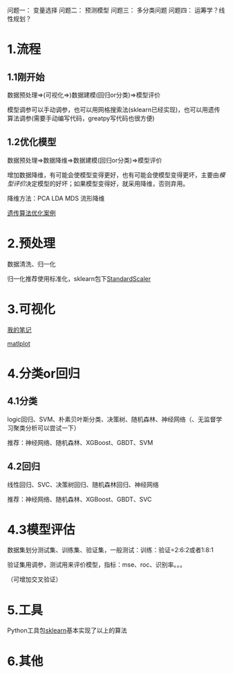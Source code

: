 问题一：
变量选择
问题二：
预测模型
问题三：
多分类问题
问题四：
运筹学？线性规划？




# 1.流程
## 1.1刚开始

数据预处理=>(可视化=>)数据建模(回归or分类)=>模型评价

模型调参可以手动调参，也可以用网格搜索法(sklearn已经实现)，也可以用遗传算法调参(需要手动编写代码，greatpy写代码也很方便)


## 1.2优化模型

数据预处理=>数据降维=>数据建模(回归or分类)=>模型评价

增加数据降维，有可能会使模型变得更好，也有可能会使模型变得更坏，主要由*模型评价*决定模型的好坏；如果模型变得好，就采用降维，否则弃用。

降维方法：PCA LDA MDS 流形降维

[遗传算法优化案例](https://github.com/geatpy-dev/geatpy/tree/master/geatpy/demo)

# 2.预处理
数据清洗、归一化

归一化推荐使用标准化，sklearn包下[StandardScaler](https://scikit-learn.org/stable/modules/preprocessing.html)

# 3.可视化
[我的笔记](https://github.com/LoyalWilliams/data-visualization)

[matlplot](https://matplotlib.org/stable/users/index.html)

# 4.分类or回归
## 4.1分类
logic回归、SVM、朴素贝叶斯分类、决策树、随机森林、神经网络（、无监督学习聚类分析可以尝试一下）

推荐：神经网络、随机森林、XGBoost、GBDT、SVM
## 4.2回归
线性回归、SVC、决策树回归、随机森林回归、神经网络

推荐：神经网络、随机森林、XGBoost、GBDT、SVC
# 4.3模型评估
数据集划分测试集、训练集、验证集，一般测试：训练：验证=2:6:2或者1:8:1

验证集用调参，测试用来评价模型，指标：mse、roc、识别率。。。


（可增加交叉验证）
# 5.工具
Python工具包[sklearn](https://scikit-learn.org/stable/user_guide.html)基本实现了以上的算法

# 6.其他
